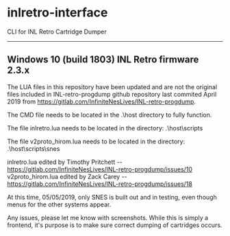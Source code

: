 # inlretro-interface

CLI for INL Retro Cartridge Dumper

---------------------------
Windows 10 (build 1803)
INL Retro firmware 2.3.x
---------------------------

The LUA files in this repository have been updated and are not the original files included in INL-retro-progdump github repository last commited April 2019 from https://gitlab.com/InfiniteNesLives/INL-retro-progdump.

The CMD file needs to be located in the .\host directory to fully function.

The file inlretro.lua needs to be located in the directory: .\host\scripts

The file v2proto_hirom.lua needs to be located in the directory: .\host\scripts\snes

inlretro.lua edited by Timothy Pritchett -- https://gitlab.com/InfiniteNesLives/INL-retro-progdump/issues/10
v2proto_hirom.lua edited by Zack Carey -- https://gitlab.com/InfiniteNesLives/INL-retro-progdump/issues/18

At this time, 05/05/2019, only SNES is built out and in testing, even though menus for the other systems appear.

Any issues, please let me know with screenshots. While this is simply a frontend, it's purpose is to make sure correct dumping of cartridges occurs.
